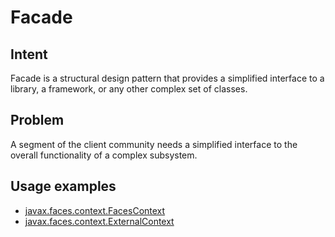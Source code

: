 # Facade


## Intent
Facade is a structural design pattern that provides a simplified interface to a library,
a framework, or any other complex set of classes.


## Problem
A segment of the client community needs a simplified interface to the overall functionality of a complex subsystem.


## Usage examples
* [javax.faces.context.FacesContext](http://docs.oracle.com/javaee/7/api/javax/faces/context/FacesContext.html)
* [javax.faces.context.ExternalContext](http://docs.oracle.com/javaee/7/api/javax/faces/context/ExternalContext.html)